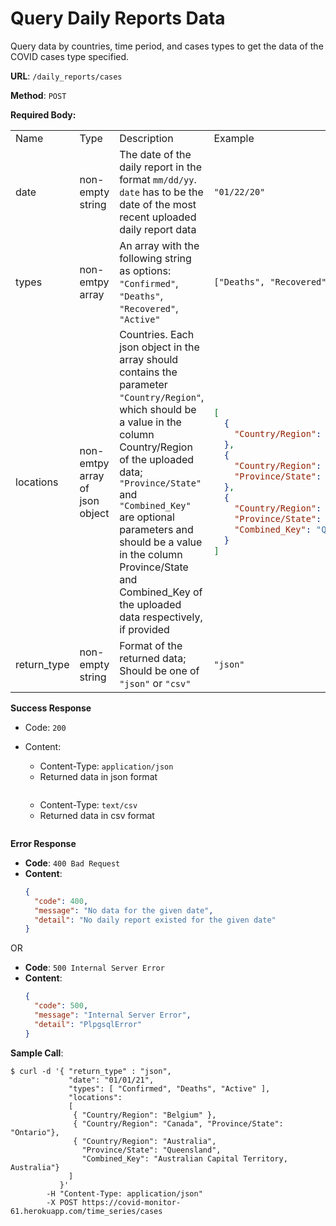 # Query Daily Reports Data

Query data by countries, time period, and cases types to get the data of the COVID cases type specified.

**URL**: `/daily_reports/cases`

**Method**: `POST`

**Required Body:**

<table>
<tr> 
<td> Name </td> <td> Type </td> <td> Description </td> <td> Example </td>
</tr>

<td> date </td>
<td> non-empty string </td>
<td> The date of the daily report in the format <code>mm/dd/yy</code>. <code>date</code> has to be the date of the most recent uploaded daily report data </td>
<td> <code>"01/22/20"</code> </td>
</tr>
<tr>

<td> types </td>
<td> non-emtpy array </td>
<td> An array with the following string as options:  <code>"Confirmed"</code>,  <code>"Deaths"</code>,  <code>"Recovered"</code>,  <code>"Active"</code> </td>
<td> <code>["Deaths", "Recovered"]</code> </td>
</tr>
<tr>

<td> locations </td>
<td> non-emtpy array of json object </td>
<td> Countries. Each json object in the array should contains the parameter <code>"Country/Region"</code>, which should be a value in the column Country/Region of the uploaded data; <code>"Province/State"</code> and <code>"Combined_Key"</code> are optional parameters and should be a value in the column Province/State and Combined_Key of the uploaded data respectively, if provided
</td>
<td> 

```json
[
  { 
    "Country/Region": "Belgium"
  },
  { 
    "Country/Region": "Canada", 
    "Province/State": "Ontario"
  },
  { 
    "Country/Region": "Australia", 
    "Province/State": "Queensland", 
    "Combined_Key": "Queensland, Australia"
  }
]
```
</td>
</tr>
<tr>

<td> return_type </td>
<td> non-empty string </td>
<td> Format of the returned data; Should be one of <code>"json"</code> or <code>"csv"</code>
</td>
<td> 
<code>"json"</code>
</td>
</tr>
</table>

**Success Response**

* Code: `200`
* Content:
  * Content-Type: `application/json`
  * Returned data in json format
  ```json
  ```
  
  * Content-Type: `text/csv`
  * Returned data in csv format
  ```
  ```

**Error Response**

* **Code**: `400 Bad Request`
* **Content**: 
  ```json
  { 
    "code": 400, 
    "message": "No data for the given date", 
    "detail": "No daily report existed for the given date" 
  }
  ```

OR

* **Code**: `500 Internal Server Error`
* **Content**: 
  ```json
  { 
    "code": 500, 
    "message": "Internal Server Error", 
    "detail": "PlpgsqlError" 
  }
  ```


**Sample Call**:
```
$ curl -d '{ "return_type" : "json",  
             "date": "01/01/21",
             "types": [ "Confirmed", "Deaths", "Active" ],
             "locations":
             [
              { "Country/Region": "Belgium" },
              { "Country/Region": "Canada", "Province/State": "Ontario"},
              { "Country/Region": "Australia", 
                "Province/State": "Queensland", 
                "Combined_Key": "Australian Capital Territory, Australia"}
             ]
           }' 
        -H "Content-Type: application/json" 
        -X POST https://covid-monitor-61.herokuapp.com/time_series/cases
```

